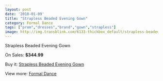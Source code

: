 ```yaml
---
layout: post
date: '2018-01-09'
title: "Strapless Beaded Evening Gown"
category: Formal Dance
tags: ["prom","dresses","brand","gown","strapless"]
image: http://img.transblink.com/6133-thickbox_default/strapless-beaded-evening-gown.jpg
---
```

Strapless Beaded Evening Gown

On Sales: **$344.99**
<a href="https://www.transblink.com/en/formal-dance/1985-strapless-beaded-evening-gown.html"><amp-img layout="responsive" width="600" height="600" src="//img.transblink.com/6133-thickbox_default/strapless-beaded-evening-gown.jpg" alt="Strapless Beaded Evening Gown 0" /></a>
<a href="https://www.transblink.com/en/formal-dance/1985-strapless-beaded-evening-gown.html"><amp-img layout="responsive" width="600" height="600" src="//img.transblink.com/6136-thickbox_default/strapless-beaded-evening-gown.jpg" alt="Strapless Beaded Evening Gown 1" /></a>
<a href="https://www.transblink.com/en/formal-dance/1985-strapless-beaded-evening-gown.html"><amp-img layout="responsive" width="600" height="600" src="//img.transblink.com/6135-thickbox_default/strapless-beaded-evening-gown.jpg" alt="Strapless Beaded Evening Gown 2" /></a>
<a href="https://www.transblink.com/en/formal-dance/1985-strapless-beaded-evening-gown.html"><amp-img layout="responsive" width="600" height="600" src="//img.transblink.com/6134-thickbox_default/strapless-beaded-evening-gown.jpg" alt="Strapless Beaded Evening Gown 3" /></a>

Buy it: [Strapless Beaded Evening Gown](https://www.transblink.com/en/formal-dance/1985-strapless-beaded-evening-gown.html "Strapless Beaded Evening Gown")

View more: [Formal Dance](https://www.transblink.com/en/6-formal-dance "Formal Dance")
